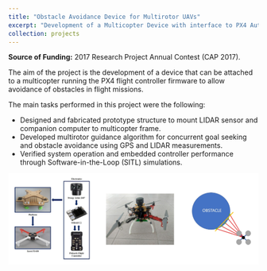 ```yaml
---
title: "Obstacle Avoidance Device for Multirotor UAVs"
excerpt: "Development of a Multicopter Device with interface to PX4 Autopilot to Enable Obstacle Avoidance <br/><img src='/images/videos/MC_obstacles_thumbnail.png' width='752' height='423'>"
collection: projects
---
```


<b>Source of Funding:</b> 2017 Research Project Annual Contest (CAP 2017).

The aim of the project is the development of a device that can be attached to a multicopter running the PX4 flight controller firmware to allow avoidance of obstacles in flight missions.

The main tasks performed in this project were the following:

- Designed and fabricated prototype structure to mount LIDAR sensor and companion computer to multicopter frame.
- Developed multirotor guidance algorithm for concurrent goal seeking and obstacle avoidance using GPS and LIDAR measurements.
- Verified system operation and embedded controller performance through Software-in-the-Loop (SITL) simulations.

<img src="/images/videos/MC_obstacles_thumbnail.png">
